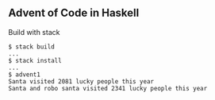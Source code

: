 ## Advent of Code in Haskell

Build with stack

```
$ stack build
...
$ stack install
...
$ advent1
Santa visited 2081 lucky people this year
Santa and robo santa visited 2341 lucky people this year
```

